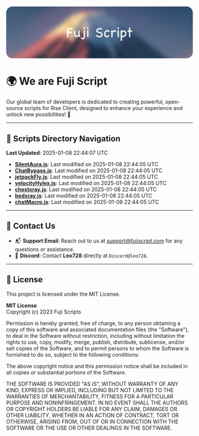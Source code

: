 ![Banner](.github/b.webp)

# 🌍 **We are Fuji Script**

Our global team of developers is dedicated to creating powerful, open-source scripts for Rise Client, designed to enhance your experience and unlock new possibilities! 🌟

---
<!-- SCRIPTS_NAVIGATION_START -->
## 📂 **Scripts Directory Navigation**

**Last Updated**: 2025-01-08 22:44:07 UTC

- **[SilentAura.js](scripts/SilentAura.js)**: Last modified on 2025-01-08 22:44:05 UTC
- **[ChatBypass.js](scripts/ChatBypass.js)**: Last modified on 2025-01-08 22:44:05 UTC
- **[jetpackFly.js](scripts/jetpackFly.js)**: Last modified on 2025-01-08 22:44:05 UTC
- **[velocityHylex.js](scripts/velocityHylex.js)**: Last modified on 2025-01-08 22:44:05 UTC
- **[chestxray.js](scripts/chestxray.js)**: Last modified on 2025-01-08 22:44:05 UTC
- **[bedxray.js](scripts/bedxray.js)**: Last modified on 2025-01-08 22:44:05 UTC
- **[chatMacro.js](scripts/chatMacro.js)**: Last modified on 2025-01-08 22:44:05 UTC

<!-- SCRIPTS_NAVIGATION_END -->

---

## 💬 **Contact Us**  
- 📬 **Support Email**: Reach out to us at [support@fujiscript.com](mailto:support@fujiscript.com) for any questions or assistance.  
- 💬 **Discord**: Contact **Leo728** directly at `Discord@leo728`.

---

## 📜 **License**

This project is licensed under the MIT License.  

**MIT License**  
Copyright (c) 2023 Fuji Scripts  

Permission is hereby granted, free of charge, to any person obtaining a copy of this software and associated documentation files (the "Software"), to deal in the Software without restriction, including without limitation the rights to use, copy, modify, merge, publish, distribute, sublicense, and/or sell copies of the Software, and to permit persons to whom the Software is furnished to do so, subject to the following conditions:  

The above copyright notice and this permission notice shall be included in all copies or substantial portions of the Software.  

THE SOFTWARE IS PROVIDED "AS IS", WITHOUT WARRANTY OF ANY KIND, EXPRESS OR IMPLIED, INCLUDING BUT NOT LIMITED TO THE WARRANTIES OF MERCHANTABILITY, FITNESS FOR A PARTICULAR PURPOSE AND NONINFRINGEMENT. IN NO EVENT SHALL THE AUTHORS OR COPYRIGHT HOLDERS BE LIABLE FOR ANY CLAIM, DAMAGES OR OTHER LIABILITY, WHETHER IN AN ACTION OF CONTRACT, TORT OR OTHERWISE, ARISING FROM, OUT OF OR IN CONNECTION WITH THE SOFTWARE OR THE USE OR OTHER DEALINGS IN THE SOFTWARE.  
